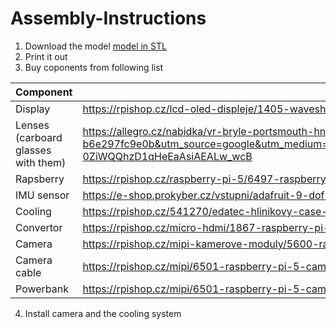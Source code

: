# Assembly-Instructions
1. Download the model [model in STL]()
2. Print it out 
3. Buy coponents from following list
 
| Component | URL | 
|-|-|
| Display | https://rpishop.cz/lcd-oled-displeje/1405-waveshare-55-hdmi-amoled-displej-1920x1080-kapacitni.html | 
| Lenses (carboard glasses with them) | https://allegro.cz/nabidka/vr-bryle-portsmouth-hnede-14829232993?utm_feed=712e6653-4749-4512-b084-b6e297fc9e0b&utm_source=google&utm_medium=cpc&utm_campaign=CZ%3EGeneral%3EFallback%3E3P%3EPLA&ev_adgr=Fallback%3E3P%3EPLA&ev_campaign_id=20077339122&gad_source=1&gclid=Cj0KCQiAwOe8BhCCARIsAGKeD57zpy058x9i49HOO94Y7X7ohtmadU0cYYqpkUCx-0ZiWQQhzD1qHeEaAsiAEALw_wcB |
| Rapsberry | https://rpishop.cz/raspberry-pi-5/6497-raspberry-pi-5-4gb-ram.html |
| IMU sensor | https://e-shop.prokyber.cz/vstupni/adafruit-9-dof-bno055/?srsltid=AfmBOorPTSj2cIcaWKYosiWsK5Ili8ADpRpDdVgcaO730ql-ODoFyF9N |
| Cooling | https://rpishop.cz/541270/edatec-hlinikovy-case-s-pasivnim-chladicem-pro-raspberry-pi-5-cerny-ed-picase-ob/ |
| Convertor | https://rpishop.cz/micro-hdmi/1867-raspberry-pi-microhdmi-kabel-1-m-cerna.html |
| Camera | https://rpishop.cz/mipi-kamerove-moduly/5600-raspberry-pi-camera-module-3-wide.html |
| Camera cable | https://rpishop.cz/mipi/6501-raspberry-pi-5-camera-cable-standard-mini-200-mm.html |
| Powerbank | https://rpishop.cz/mipi/6501-raspberry-pi-5-camera-cable-standard-mini-200-mm.html |
4. Install camera and the cooling system 







  

